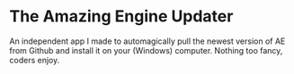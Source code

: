 # The Amazing Engine Updater

An independent app I made to automagically pull the newest version of AE from Github and install it on your (Windows) computer.
Nothing too fancy, coders enjoy.
